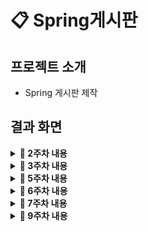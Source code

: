 # 📋 Spring게시판

## 프로젝트 소개
- Spring 게시판 제작
  
## <a id="signup-page"></a> 결과 화면 


<details>
  <summary><b> 📃 2주차 내용</b></summary>
<div markdown="1">
    
  1. 추가 정보는 필요 없다고 판단 ➡️ 작성자 이름으로 변경

  2. entity 폴더 생성
      - [x] Board 생성 : id, title, content, writer 필드
  3. repository 폴더 생성  
      - [x] BoardRepository를 이용하여 다형성 활용 : create, findById, findByTitle, findAll, update, delete
      - [x] MemoryRepository로 구현체 생성 : 배열 대신 Map 사용, 등록 개수 제한 제거
  4. service 폴더 생성
      - [x] BoardService : 제목이 중복될 경우 예외 발생
  5. AppConfig 폴더 생성  
      - [x] IoC적용
      - [x] @Repository, @Service으로 자동 스캔하는 방법도 있지만 이번 주차에서는 Bean을 직접 등록하고 ApplicationContext를 사용해보았다.


  💾 [ ApplicationContext - Soyul블로그 ](https://soyulia.hashnode.dev/spring-applicationcontext)  
  💾 [ IoC와 DI - Soyul블로그 ](https://soyulia.hashnode.dev/spring-ioc-di)

</div>
</details>

<details>
  <summary><b> 📃 3주차 내용</b></summary>
<div markdown="1">
    
빈 자동화 : Config파일로 Bean을 따로 등록해주지 않아도 자동 인식
<img width="1360" alt="Image" src="https://github.com/user-attachments/assets/c847ffcf-3f91-4f06-86df-0785bd2ca015" />

</div>
</details>

<details>
  <summary><b> 📃 5주차 내용</b></summary>
<div markdown="1">

    
MVC 구조 도입
- [x] 컨트롤러, 서비스, 레포지토리, 엔티티 계층 나누기
- [x] UpdateBoardDto를 따로 만들기 ( 생성할때와 수정할때 필요한 필드 다르기 때문 )
<img width="231" alt="Image" src="https://github.com/user-attachments/assets/b456d5e6-5a59-4cf9-baa9-003e25091b74" />

</div>
</details>

<details>
  <summary><b> 📃 6주차 내용</b></summary>
<div markdown="1">

    
Validation 도입
- [x] 생성, 수정 관련 Dto로 나눈 후 유효성 검사 도입하기  
NotNull은 빈칸이어도 검사가 통과한다.  
NotBlank, NotNull의 차이를 모르고 썼었는데 NotBlank가 더 강한 검사임을 배웠다.
<img width="706" alt="Image" src="https://github.com/user-attachments/assets/c86ac373-f309-4669-bdb8-a7f7693638ee" />

</div>
</details>

<details>
  <summary><b> 📃 7주차 내용</b></summary>
<div markdown="1">

    
로그인 세션 도입

</div>
</details>

<details>
  <summary><b> 📃 9주차 내용</b></summary>
<div markdown="1">

    
DB연결 도입

</div>
</details>
